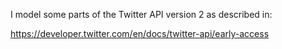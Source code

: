 I model some parts of the Twitter API version 2 as described in:

<https://developer.twitter.com/en/docs/twitter-api/early-access>